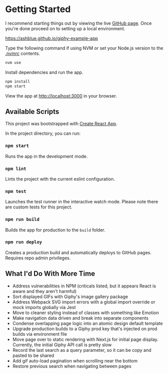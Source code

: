 # Getting Started

I recommend starting things out by viewing the live [GitHub page](https://ashblue.github.io/giphy-example-app). Once you're done proceed on to setting up a local environment.

https://ashblue.github.io/giphy-example-app

Type the following command if using NVM or set your Node.js version to the [.nvmrc](./.nvmrc) contents.

```bash
nvm use
```

Install dependencies and run the app.

```bash
npm install
npm start
```

View the app at [http://localhost:3000](http://localhost:3000) in your browser.

## Available Scripts

This project was bootstrapped with [Create React App](https://github.com/facebook/create-react-app).

In the project directory, you can run:

### `npm start`

Runs the app in the development mode.

### `npm lint`

Lints the project with the current eslint configuration.

### `npm test`

Launches the test runner in the interactive watch mode. Please note there are custom tests for this project.

### `npm run build`

Builds the app for production to the `build` folder.

### `npm run deploy`

Creates a production build and automatically deploys to GitHub pages. Requires repo admin privileges.

## What I'd Do With More Time

- Address vulnerabilities in NPM (criticals listed, but it appears React is aware and they aren't harmful)
- Sort displayed GIFs with Giphy's image gallery package
- Address Webpack SVG import errors with a global import override or mock imports globally via Jest
- Move to cleaner styling instead of classes with something like Emotion
- Make navigation data driven and break into separate components
- Condense overlapping page logic into an atomic design default template
- Upgrade production builds to a Giphy prod key that's injected on prod builds via environment file
- Move page over to static rendering with Next.js for initial page display. Currently, the initial Giphy API call is pretty slow
- Record the last search as a query parameter, so it can be copy and pasted to be shared
- Add gif auto-load pagination when scrolling near the bottom
- Restore previous search when navigating between pages
